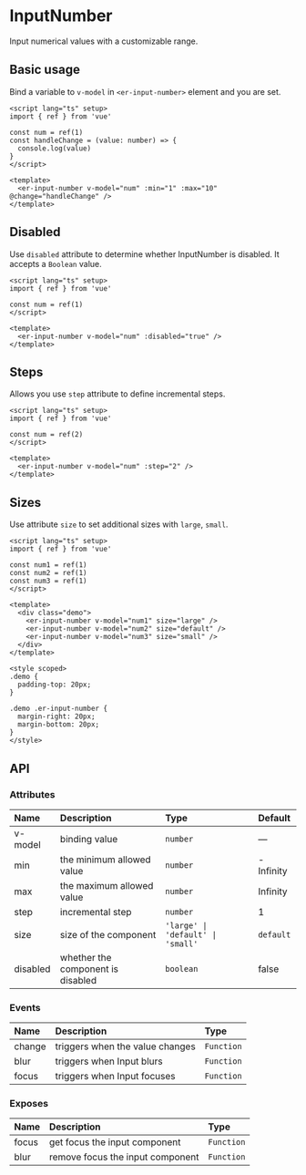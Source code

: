 # InputNumber

Input numerical values with a customizable range.

## Basic usage

Bind a variable to `v-model` in `<er-input-number>` element and you are set.

```vue preview
<script lang="ts" setup>
import { ref } from 'vue'

const num = ref(1)
const handleChange = (value: number) => {
  console.log(value)
}
</script>

<template>
  <er-input-number v-model="num" :min="1" :max="10" @change="handleChange" />
</template>
```

## Disabled

Use `disabled` attribute to determine whether InputNumber is disabled. It accepts a `Boolean` value.

```vue preview
<script lang="ts" setup>
import { ref } from 'vue'

const num = ref(1)
</script>

<template>
  <er-input-number v-model="num" :disabled="true" />
</template>
```

## Steps

Allows you use `step` attribute to define incremental steps.

```vue preview
<script lang="ts" setup>
import { ref } from 'vue'

const num = ref(2)
</script>

<template>
  <er-input-number v-model="num" :step="2" />
</template>
```

## Sizes

Use attribute `size` to set additional sizes with `large`, `small`.

```vue preview
<script lang="ts" setup>
import { ref } from 'vue'

const num1 = ref(1)
const num2 = ref(1)
const num3 = ref(1)
</script>

<template>
  <div class="demo">
    <er-input-number v-model="num1" size="large" />
    <er-input-number v-model="num2" size="default" />
    <er-input-number v-model="num3" size="small" />
  </div>
</template>

<style scoped>
.demo {
  padding-top: 20px;
}

.demo .er-input-number {
  margin-right: 20px;
  margin-bottom: 20px;
}
</style>
```

## API

### Attributes

| Name     | Description                       | Type                              | Default   |
| :------- | :-------------------------------- | :-------------------------------- | :-------- |
| v-model  | binding value                     | `number`                          | —         |
| min      | the minimum allowed value         | `number`                          | -Infinity |
| max      | the maximum allowed value         | `number`                          | Infinity  |
| step     | incremental step                  | `number`                          | 1         |
| size     | size of the component             | `'large' \| 'default' \| 'small'` | `default` |
| disabled | whether the component is disabled | `boolean`                         | false     |

### Events

| Name   | Description                     | Type       |
| :----- | :------------------------------ | :--------- |
| change | triggers when the value changes | `Function` |
| blur   | triggers when Input blurs       | `Function` |
| focus  | triggers when Input focuses     | `Function` |

### Exposes

| Name  | Description                      | Type       |
| :---- | :------------------------------- | :--------- |
| focus | get focus the input component    | `Function` |
| blur  | remove focus the input component | `Function` |
